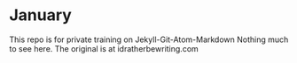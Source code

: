 # January
This repo is for private training on Jekyll-Git-Atom-Markdown
Nothing much to see here. The original is at idratherbewriting.com
